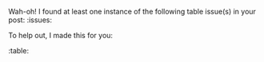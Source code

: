 Wah-oh! I found at least one instance of the following table issue(s) in your post: :issues:

To help out, I made this for you:

:table: